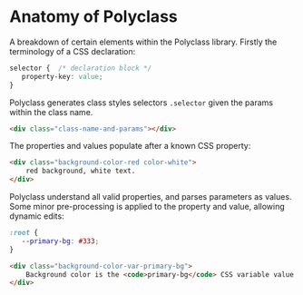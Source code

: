 # Anatomy of Polyclass

A breakdown of certain elements within the Polyclass library. Firstly the terminology of a CSS declaration:

```css
selector {  /* declaration block */
   property-key: value;
}
```

Polyclass generates class styles selectors `.selector` given the params within the class name.

```html
<div class="class-name-and-params"></div>
```

The properties and values populate after a known CSS property:

```html
<div class="background-color-red color-white">
    red background, white text.
</div>
```

Polyclass understand all valid properties, and parses parameters as values. Some minor pre-processing is applied to the property and value, allowing dynamic edits:

```css
:root {
   --primary-bg: #333;
}
```


```html
<div class="background-color-var-primary-bg">
    Background color is the <code>primary-bg</code> CSS variable value.
</div>
```